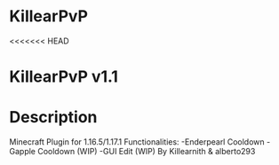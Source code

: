 # KillearPvP
<<<<<<< HEAD
# KillearPvP v1.1
# Description
Minecraft Plugin for 1.16.5/1.17.1
Functionalities:
-Enderpearl Cooldown
-Gapple Cooldown (WIP)
-GUI Edit (WIP)
By Killearnith & alberto293
